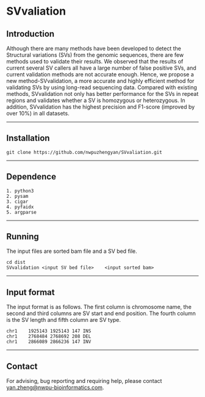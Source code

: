# SVvaliation
## Introduction

Although there are many methods have been developed to detect the Structural variations (SVs) from the genomic sequences, there are few methods used to validate their results. We observed that the results of current several SV callers all have a large number of false positive SVs, and current validation methods are not accurate enough. Hence, we propose a new method-SVvalidation, a more accurate and highly efficient method for validating SVs by using long-read sequencing data. Compared with existing methods, SVvalidation not only has better performance for the SVs in repeat regions and validates whether a SV is homozygous or heterozygous. In addition, SVvalidation has the highest precision and F1-score (improved by over 10\%) in all datasets.

---
## Installation
```
git clone https://github.com/nwpuzhengyan/SVvaliation.git
```
---
## Dependence
    1. python3
	2. pysam
	3. cigar
	4. pyfaidx
	5. argparse
---
## Running
The input files are sorted bam file and a SV bed file.
```
cd dist
SVvalidation <input SV bed file>	<input sorted bam>
```
---
## Input format
The input format is as follows. The first column is chromosome name, the second and third columns are SV start and end position. The fourth column is the SV length and fifth column are SV type.
```
chr1	1925143	1925143	147	INS
chr1	2768484	2768692	208	DEL
chr1	2866089	2866236	147	INV
```
---
## Contact
For advising, bug reporting and requiring help, please contact yan.zheng@nwpu-bioinformatics.com.

